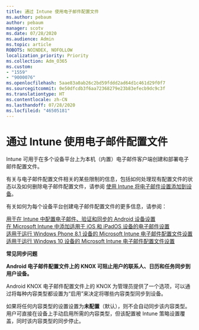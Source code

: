 ```yaml
---
title: 通过 Intune 使用电子邮件配置文件
ms.author: pebaum
author: pebaum
manager: scotv
ms.date: 07/28/2020
ms.audience: Admin
ms.topic: article
ROBOTS: NOINDEX, NOFOLLOW
localization_priority: Priority
ms.collection: Adm_O365
ms.custom:
- "1559"
- "9000076"
ms.openlocfilehash: 5aae83a0ab26c2bd59fddd2ad64d1c461d29f0f7
ms.sourcegitcommit: 0e50dfcdb3f6aa72368279e23b83efecb9dc9c3f
ms.translationtype: HT
ms.contentlocale: zh-CN
ms.lasthandoff: 07/28/2020
ms.locfileid: "46505181"
---
```

# <a name="using-email-profiles-with-intune"></a>通过 Intune 使用电子邮件配置文件

Intune 可用于在多个设备平台上为本机（内置）电子邮件客户端创建和部署电子邮件配置文件。

有关与电子邮件配置文件相关的某些限制的信息，包括如何处理现有配置文件的状态以及如何删除电子邮件配置文件，请参阅 [使用 Intune 将电子邮件设置添加到设备](https://docs.microsoft.com/intune/email-settings-configure)。

有关如何为每个设备平台创建电子邮件配置文件的更多信息，请参阅：

[用于在 Intune 中配置电子邮件、验证和同步的 Android 设备设置](https://docs.microsoft.com/intune/email-settings-android)  
[在 Microsoft Intune 中添加适用于 iOS 和 iPadOS 设备的电子邮件设置](https://docs.microsoft.com/intune/email-settings-ios)  
[适用于运行 Windows Phone 8.1 设备的 Microsoft Intune 电子邮件配置文件设置](https://docs.microsoft.com/intune/email-settings-windows-phone-8-1)  
[适用于运行 Windows 10 设备的 Microsoft Intune 电子邮件配置文件设置](https://docs.microsoft.com/intune/email-settings-windows-10)

**常见同步问题**

**Android 电子邮件配置文件上的 KNOX 可阻止用户的联系人、日历和任务同步到用户设备。**

Android KNOX 电子邮件配置文件上的 KNOX 为管理员提供了一个选项，可以通过将每种内容类型都设置为“启用”来决定将哪些内容类型同步到设备。

如果将任何内容类型的设置设置为**未配置**（默认），则不会自动同步该内容类型。 用户可直接在设备上手动启用所需的内容类型，但该配置被 Intune 策略设置覆盖，同时该内容类型的同步停止。


